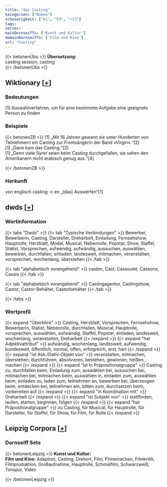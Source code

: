 ```yaml
---
title: "das Casting"
kategorien: ["Nomen"]
schwierigkeit: ["k1", "h3", "r13"]
tags:
series:
mainDornseiffs: ['Kunst und Kultur']
domainDornseiffs: ['Film und Kino']
url: "Casting"
---
```


{{< betonenÜbs >}}
**Übersetzung:**  
casting session, casting  
{{< /betonenÜbs >}}

## Wiktionary [[+](https://de.wiktionary.org/wiki/Casting)]

### Bedeutungen
[1] Auswahlverfahren, um für eine bestimmte Aufgabe eine geeignete Person zu finden  

### Beispiele
{{< betonenZB >}}
[1] „Mit 16 Jahren gewann sie unter Hunderten von Teilnehmern ein Casting zur Frontsängerin der Band »Virgin«.“[2]  
[1] „Dann kam das Casting.“[3]  
[1] „Denn viele Syrer seien beim Casting durchgefallen, sie sahen den Amerikanern nicht arabisch genug aus.“[4]  

{{< /betonenZB >}}
### Herkunft
von englisch casting → en „(das) Auswerfen“[1]  



## dwds [[+](https://www.dwds.de/wb/Casting)]

### Wortinformation
{{< tabs "Dwds" >}}
{{< tab "Typische Verbindungen" >}}
Bewerber, Bewerberin, Casting, Darsteller, Dreharbeit, Einladung, Fernsehshow, Hauptrolle, Herzblatt, Model, Musical, Nebenrolle, Popstar, Show, Staffel, Statist, Vorsprechen, aufwendig, aufwändig, aussuchen, auswählen, bewerben, durchfallen, einladen, landesweit, mitmachen, veranstalten, vorsprechen, wochenlang, überstehen
{{< /tab >}}

{{< tab "alphabetisch vorangehend" >}}
casten, Cast, Cassoulet, Cassone, Cassis
{{< /tab >}}

{{< tab "alphabetisch vorangehend" >}}
Castingagentur, Castingshow, Castor, Castor-Behälter, Castorbehälter
{{< /tab >}}

{{< /tabs >}}

### Wortprofil
{{< expand "Überblick" >}} Casting, Herzblatt, Vorsprechen, Fernsehshow, Bewerberin, Statist, Nebenrolle, durchfallen, Musical, Hauptrolle, vorsprechen, auswählen, aufwändig, Staffel, Popstar, einladen, landesweit, wochenlang, veranstalten, Dreharbeit {{< /expand >}}
{{< expand "hat Adjektivattribut" >}} aufwändig, wochenlang, landesweit, aufwendig, bundesweit, öffentlich, normal, offen, erfolgreich, erst, hart {{< /expand >}}
{{< expand "ist Akk./Dativ-Objekt von" >}} veranstalten, mitmachen, überstehen, durchführen, absolvieren, bestehen, gewinnen, heißen, machen {{< /expand >}}
{{< expand "ist in Präpositionalgruppe" >}} Casting zu, durchfallen beim, Einladung zum, auswählen bei, aussuchen bei, mitmachen bei, mitmachen beim, auswählen in, einladen zum, auswählen beim, einladen zu, laden zum, teilnehmen an, bewerben bei, überzeugen beim, entdecken bei, teilnehmen am, bitten zum, durchsetzen beim, vorbereiten auf {{< /expand >}}
{{< expand "in Koordination mit" >}} Dreharbeit {{< /expand >}}
{{< expand "ist Subjekt von" >}} stattfinden, laufen, starten, beginnen, folgen {{< /expand >}}
{{< expand "hat Präpositionalgruppe" >}} zu Casting, für Musical, für Hauptrolle, für Darsteller, für Staffel, für Show, für Film, für Rolle {{< /expand >}}

## Leipzig Corpora [[+](https://corpora.uni-leipzig.de/en/res?word=Casting&corpusId=deu_newscrawl-public_2018)]

### Dornseiff Sets
{{< betonenLeipzig >}}
**Kunst und Kultur:**  
**Film und Kino:** Adaption, Casting, Drehort, Film, Filmemachen, Filmkritik, Filmproduktion, Großaufnahme, Hauptrolle, Schmalfilm, Schwarzweiß, Tonspur, Video  

{{< /betonenLeipzig >}}
